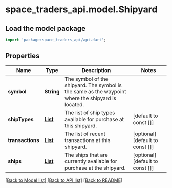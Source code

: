 # space_traders_api.model.Shipyard

## Load the model package
```dart
import 'package:space_traders_api/api.dart';
```

## Properties
Name | Type | Description | Notes
------------ | ------------- | ------------- | -------------
**symbol** | **String** | The symbol of the shipyard. The symbol is the same as the waypoint where the shipyard is located. | 
**shipTypes** | [**List<ShipyardShipTypesInner>**](ShipyardShipTypesInner.md) | The list of ship types available for purchase at this shipyard. | [default to const []]
**transactions** | [**List<ShipyardTransaction>**](ShipyardTransaction.md) | The list of recent transactions at this shipyard. | [optional] [default to const []]
**ships** | [**List<ShipyardShip>**](ShipyardShip.md) | The ships that are currently available for purchase at the shipyard. | [optional] [default to const []]

[[Back to Model list]](../README.md#documentation-for-models) [[Back to API list]](../README.md#documentation-for-api-endpoints) [[Back to README]](../README.md)


